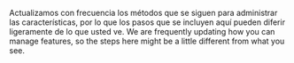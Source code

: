 <span data-ttu-id="8ffba-101">Actualizamos con frecuencia los métodos que se siguen para administrar las características, por lo que los pasos que se incluyen aquí pueden diferir ligeramente de lo que usted ve. </span><span class="sxs-lookup"><span data-stu-id="8ffba-101">We are frequently updating how you can manage features, so the steps here might be a little different from what you see.</span></span>